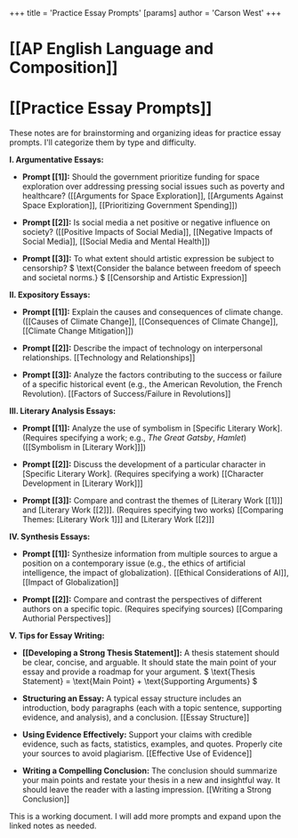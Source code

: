 +++
 title = 'Practice Essay Prompts'
[params]
	author = 'Carson West'
+++
# [[AP English Language and Composition]]
# [[Practice Essay Prompts]]

These notes are for brainstorming and organizing ideas for practice essay prompts.  I'll categorize them by type and difficulty.

**I. Argumentative Essays:**

* **Prompt [[1]]:**  Should the government prioritize funding for space exploration over addressing pressing social issues such as poverty and healthcare?  ([[Arguments for Space Exploration]], [[Arguments Against Space Exploration]], [[Prioritizing Government Spending]])

* **Prompt [[2]]:**  Is social media a net positive or negative influence on society?  ([[Positive Impacts of Social Media]], [[Negative Impacts of Social Media]], [[Social Media and Mental Health]])

* **Prompt [[3]]:** To what extent should artistic expression be subject to censorship?  $  \text{Consider the balance between freedom of speech and societal norms.} $  [[Censorship and Artistic Expression]]


**II. Expository Essays:**

* **Prompt [[1]]:** Explain the causes and consequences of climate change.  ([[Causes of Climate Change]], [[Consequences of Climate Change]], [[Climate Change Mitigation]])

* **Prompt [[2]]:** Describe the impact of technology on interpersonal relationships. [[Technology and Relationships]]

* **Prompt [[3]]:** Analyze the factors contributing to the success or failure of a specific historical event (e.g., the American Revolution, the French Revolution). [[Factors of Success/Failure in Revolutions]]


**III. Literary Analysis Essays:**

* **Prompt [[1]]:** Analyze the use of symbolism in [Specific Literary Work].  (Requires specifying a work;  e.g., *The Great Gatsby*, *Hamlet*)  ([[Symbolism in [Literary Work]]])

* **Prompt [[2]]:**  Discuss the development of a particular character in [Specific Literary Work]. (Requires specifying a work) [[Character Development in [Literary Work]]]

* **Prompt [[3]]:**  Compare and contrast the themes of [Literary Work [[1]]] and [Literary Work [[2]]]. (Requires specifying two works) [[Comparing Themes: [Literary Work 1]]] and [Literary Work [[2]]]


**IV.  Synthesis Essays:**

* **Prompt [[1]]:** Synthesize information from multiple sources to argue a position on a contemporary issue (e.g., the ethics of artificial intelligence, the impact of globalization). [[Ethical Considerations of AI]], [[Impact of Globalization]]

* **Prompt [[2]]:**  Compare and contrast the perspectives of different authors on a specific topic. (Requires specifying sources) [[Comparing Authorial Perspectives]]


**V.  Tips for Essay Writing:**

* **[[Developing a Strong Thesis Statement]]:**  A thesis statement should be clear, concise, and arguable. It should state the main point of your essay and provide a roadmap for your argument.  $  \text{Thesis Statement} = \text{Main Point} + \text{Supporting Arguments} $ 

* **Structuring an Essay:**  A typical essay structure includes an introduction, body paragraphs (each with a topic sentence, supporting evidence, and analysis), and a conclusion. [[Essay Structure]]

* **Using Evidence Effectively:**  Support your claims with credible evidence, such as facts, statistics, examples, and quotes.  Properly cite your sources to avoid plagiarism. [[Effective Use of Evidence]]

* **Writing a Compelling Conclusion:**  The conclusion should summarize your main points and restate your thesis in a new and insightful way.  It should leave the reader with a lasting impression. [[Writing a Strong Conclusion]]


This is a working document.  I will add more prompts and expand upon the linked notes as needed.
